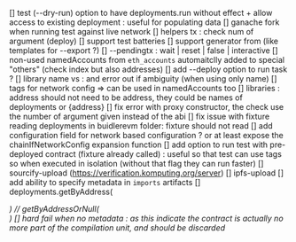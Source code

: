 [] test (--dry-run) option to have deployments.run without effect + allow access to existing deployment : useful for populating data
[] ganache fork when running test against live network
[] helpers tx : check num of argument (deploy)
[] support test batteries
[] support generator from (like templates for --export ?)
[] --pendingtx : wait | reset | false | interactive
[] non-used namedAccounts from `eth_accounts` automaitclly added to special "others" (check index but also addresses)
[] add --deploy option to run task ?
[] library name vs <path>:<name> and error out if ambiguity (when using only name)
[] tags for network config => can be used in namedAccounts too
[] libraries : address should not need to be address, they could be names of deployments or {address}
[] fix error with proxy constructor, the check use the number of argument given instead of the abi
[] fix issue with fixture reading deployments in buidlerevm folder: fixture should not read
[] add configuration field for network based configuration ? or at least expose the chainIfNetworkConfig expansion function
[] add option to run test with pre-deployed contract (fixture already called) : useful so that test can use tags so when executed in isolation (without that flag they can run faster)
[] sourcify-upload (https://verification.komputing.org/server)
[] ipfs-upload
[] add ability to specify metadata in `imports` artifacts
[] deployments.getByAddress(<address>) // getByAddressOrNull(<address>)
[] hard fail when no metadata : as this indicate the contract is actually no more part of the compilation unit, and should be discarded
